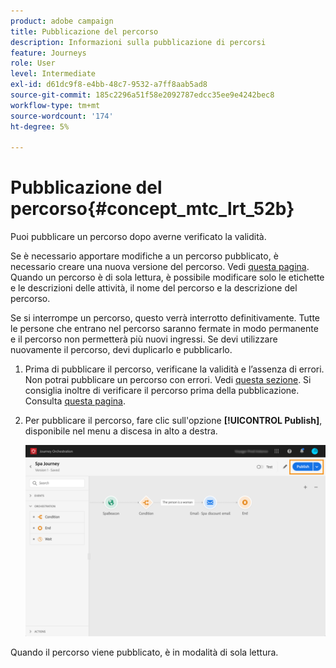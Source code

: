 ```yaml
---
product: adobe campaign
title: Pubblicazione del percorso
description: Informazioni sulla pubblicazione di percorsi
feature: Journeys
role: User
level: Intermediate
exl-id: d61dc9f8-e4bb-48c7-9532-a7ff8aab5ad8
source-git-commit: 185c2296a51f58e2092787edcc35ee9e4242bec8
workflow-type: tm+mt
source-wordcount: '174'
ht-degree: 5%

---
```


# Pubblicazione del percorso{#concept_mtc_lrt_52b}

Puoi pubblicare un percorso dopo averne verificato la validità.

Se è necessario apportare modifiche a un percorso pubblicato, è necessario creare una nuova versione del percorso. Vedi [questa pagina](../building-journeys/journey-versions.md). Quando un percorso è di sola lettura, è possibile modificare solo le etichette e le descrizioni delle attività, il nome del percorso e la descrizione del percorso.

Se si interrompe un percorso, questo verrà interrotto definitivamente. Tutte le persone che entrano nel percorso saranno fermate in modo permanente e il percorso non permetterà più nuovi ingressi. Se devi utilizzare nuovamente il percorso, devi duplicarlo e pubblicarlo.

1. Prima di pubblicare il percorso, verificane la validità e l’assenza di errori. Non potrai pubblicare un percorso con errori. Vedi [questa sezione](../about/troubleshooting.md#section_h3q_kqk_fhb). Si consiglia inoltre di verificare il percorso prima della pubblicazione. Consulta [questa pagina](../building-journeys/testing-the-journey.md).
1. Per pubblicare il percorso, fare clic sull&#39;opzione **[!UICONTROL Publish]**, disponibile nel menu a discesa in alto a destra.

   ![](../assets/journeyuc1_18.png)

Quando il percorso viene pubblicato, è in modalità di sola lettura.
